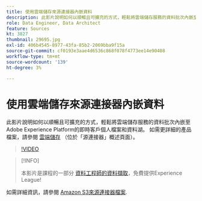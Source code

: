 ```yaml
---
title: 使用雲端儲存來源連接器內嵌資料
description: 此影片說明如何以順暢且可擴充的方式，輕鬆將雲端儲存服務的資料批次內嵌至Adobe Experience Platform的即時客戶個人檔案和資料湖。
role: Data Engineer, Data Architect
feature: Sources
kt: 3827
thumbnail: 29695.jpg
exl-id: 406b4545-8977-43fa-85b2-2069bba9f15a
source-git-commit: cf0193e3aae4d6536c868f078f4773ee14e90408
workflow-type: tm+mt
source-wordcount: '139'
ht-degree: 3%

---
```


# 使用雲端儲存來源連接器內嵌資料

此影片說明如何以順暢且可擴充的方式，輕鬆將雲端儲存服務的資料批次內嵌至Adobe Experience Platform的即時客戶個人檔案和資料湖。 如需更詳細的產品檔案，請參閱 [雲端儲存](https://experienceleague.adobe.com/docs/experience-platform/sources/home.html?lang=en#cloud-storage) （位於「源連接器」概述頁面）。

>[!VIDEO](https://video.tv.adobe.com/v/29695?quality=12&learn=on)

>[!INFO]
>
> 本影片是課程的一部分 [資料工程師的資料擷取](https://experienceleague.adobe.com/?lang=zh-Hant?recommended=ExperiencePlatform-D-1-2020.1.dataingestion)，免費提供Experience League!

如需詳細資訊，請參閱 [Amazon S3來源連接器檔案](https://experienceleague.adobe.com/docs/experience-platform/sources/ui-tutorials/create/cloud-storage/s3.html).
